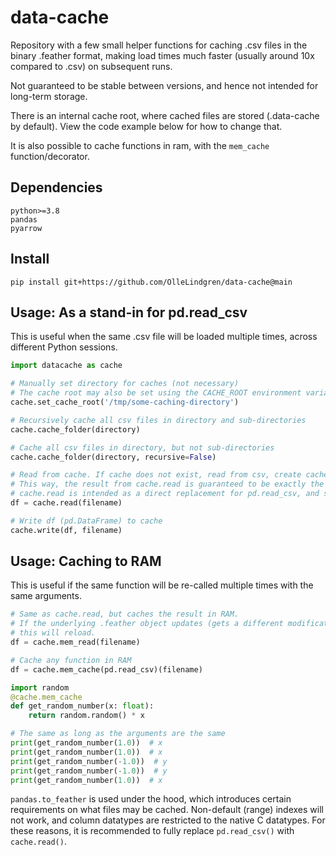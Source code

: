 # data-cache

Repository with a few small helper functions for caching .csv files in the binary .feather format, making load times much faster (usually around 10x compared to .csv) on subsequent runs.  

Not guaranteed to be stable between versions, and hence not intended for long-term storage.

There is an internal cache root, where cached files are stored (.data-cache by default). View the code example below for how to change that.

It is also possible to cache functions in ram, with the `mem_cache` function/decorator.

## Dependencies

```
python>=3.8
pandas
pyarrow
```

## Install

`pip install git+https://github.com/OlleLindgren/data-cache@main`

## Usage: As a stand-in for pd.read_csv

This is useful when the same .csv file will be loaded multiple times, across different Python sessions.

```python
import datacache as cache

# Manually set directory for caches (not necessary)
# The cache root may also be set using the CACHE_ROOT environment variable.
cache.set_cache_root('/tmp/some-caching-directory')

# Recursively cache all csv files in directory and sub-directories
cache.cache_folder(directory)

# Cache all csv files in directory, but not sub-directories
cache.cache_folder(directory, recursive=False)

# Read from cache. If cache does not exist, read from csv, create cache, then read from cache. 
# This way, the result from cache.read is guaranteed to be exactly the same regardless of which method is used.
# cache.read is intended as a direct replacement for pd.read_csv, and supports the same keyword arguments.
df = cache.read(filename)

# Write df (pd.DataFrame) to cache
cache.write(df, filename)
```

## Usage: Caching to RAM

This is useful if the same function will be re-called multiple times with the same arguments.

```python
# Same as cache.read, but caches the result in RAM.
# If the underlying .feather object updates (gets a different modification time),
# this will reload.
df = cache.mem_read(filename)

# Cache any function in RAM
df = cache.mem_cache(pd.read_csv)(filename)

import random
@cache.mem_cache
def get_random_number(x: float):
    return random.random() * x

# The same as long as the arguments are the same
print(get_random_number(1.0))  # x
print(get_random_number(1.0))  # x
print(get_random_number(-1.0))  # y
print(get_random_number(-1.0))  # y
print(get_random_number(1.0))  # x
```

`pandas.to_feather` is used under the hood, which introduces certain requirements on what files may be cached. Non-default (range) indexes will not work, and column datatypes are restricted to the native C datatypes. For these reasons, it is recommended to fully replace `pd.read_csv()` with `cache.read()`.